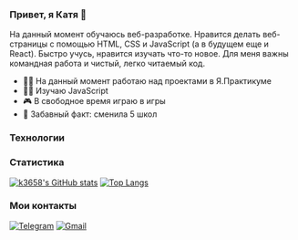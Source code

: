 ### Привет, я Катя 👋
На данный момент обучаюсь веб-разработке. Нравится делать веб-страницы с помощью HTML, CSS и JavaScript (а в будущем еще и React). 
Быстро учусь, нравится изучать что-то новое. Для меня важны командная работа и чистый, легко читаемый код.

- 👩‍💻 На данный момент работаю над проектами в Я.Практикуме
- 😵‍💫 Изучаю JavaScript
- 🎮 В свободное время играю в игры
- 🏫 Забавный факт: сменила 5 школ

### Технологии


### Статистика
[![k3658's GitHub stats](https://github-readme-stats.vercel.app/api?username=k3658)](https://github.com/k3658/github-readme-stats)
[![Top Langs](https://github-readme-stats.vercel.app/api/top-langs/?username=k3658)](https://github.com/k3658/github-readme-stats)

### Мои контакты
[![Telegram](https://img.shields.io/badge/Telegram-2CA5E0?style=for-the-badge&logo=telegram&logoColor=white)](https://t.me/k3658)
<a href="mailto:lk36kk@gmail.com">![Gmail](https://img.shields.io/badge/Gmail-D14836?style=for-the-badge&logo=gmail&logoColor=white)</a>
